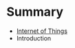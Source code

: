# Summary

* [Internet of Things](documentation/InternetOfThings/InternetOfThings.md)
* Introduction

